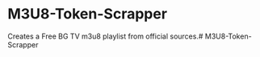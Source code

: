 ﻿# M3U8-Token-Scrapper
Creates a Free BG TV m3u8 playlist from official sources.# M3U8-Token-Scrapper
